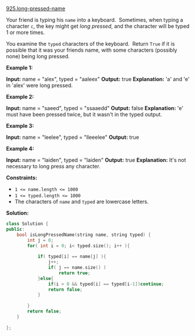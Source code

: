 [925.long-pressed-name](https://leetcode.com/problems/long-pressed-name/)  

Your friend is typing his `name` into a keyboard.  Sometimes, when typing a character `c`, the key might get _long pressed_, and the character will be typed 1 or more times.

You examine the `typed` characters of the keyboard.  Return `True` if it is possible that it was your friends name, with some characters (possibly none) being long pressed.

**Example 1:**

**Input:** name = "alex", typed = "aaleex"
**Output:** true
**Explanation:** 'a' and 'e' in 'alex' were long pressed.

**Example 2:**

**Input:** name = "saeed", typed = "ssaaedd"
**Output:** false
**Explanation:** 'e' must have been pressed twice, but it wasn't in the typed output.

**Example 3:**

**Input:** name = "leelee", typed = "lleeelee"
**Output:** true

**Example 4:**

**Input:** name = "laiden", typed = "laiden"
**Output:** true
**Explanation:** It's not necessary to long press any character.

**Constraints:**

*   `1 <= name.length <= 1000`
*   `1 <= typed.length <= 1000`
*   The characters of `name` and `typed` are lowercase letters.  



**Solution:**  

```cpp
class Solution {
public:
    bool isLongPressedName(string name, string typed) {
        int j = 0;
        for( int i = 0; i< typed.size(); i++ ){
            
            if( typed[i] == name[j] ){
                j++;
                if( j == name.size() )
                    return true;
            }else{
                if(i > 0 && typed[i] == typed[i-1])continue;
                return false;
            }
            
        }
        return false;
    }
    
};
```
      